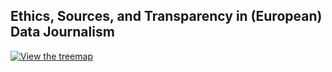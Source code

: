 ## Ethics, Sources, and Transparency in (European) Data Journalism

[![View the treemap](https://public.flourish.studio/visualisation/23387902/thumbnail)](https://public.flourish.studio/visualisation/23387902/)
